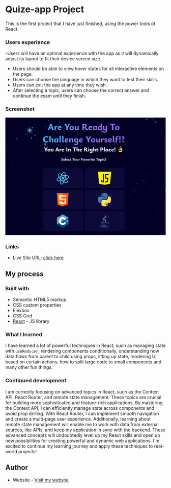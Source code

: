# Quize-app Project

This is the first project that I have just finished, using the power tools of React.


### Users experience 

-Users will have an optimal experience with the app as it will dynamically adjust its layout to fit their device screen size.
- Users should be able to view hover states for all interactive elements on the page.
- Users can choose the language in which they want to test their skills.
- Users can exit the app at any time they wish.
- After selecting a topic, users can choose the correct answer and continue the exam until they finish.

### Screenshot

![](./screen.png)

### Links

- Live Site URL: [click here](https://mohamedate.github.io/quize-app/)

## My process

### Built with

- Semantic HTML5 markup
- CSS custom properties
- Flexbox
- CSS Grid
- [React](https://reactjs.org/) - JS library


### What I learned

I have learned a lot of powerful techniques in React, such as managing state with `useReducer`, rendering components conditionally, understanding how data flows from parent to child using props, lifting up state, rendering UI based on certain actions, how to split large code to small components 
and many other fun things.

### Continued development
I am currently focusing on advanced topics in React, such as the Context API, React Router, and remote state management. These topics are crucial for building more sophisticated and feature-rich applications. By mastering the Context API, I can efficiently manage state across components and avoid prop drilling. With React Router, I can implement smooth navigation and create a multi-page user experience. Additionally, learning about remote state management will enable me to work with data from external sources, like APIs, and keep my application in sync with the backend. These advanced concepts will undoubtedly level up my React skills and open up new possibilities for creating powerful and dynamic web applications. I'm excited to continue my learning journey and apply these techniques to real-world projects!

## Author

- Website - [Visit my website](https://mohamedate.github.io/Mohamed_Atef/)



